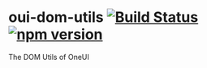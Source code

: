 # oui-dom-utils [![Build Status](https://travis-ci.org/oneuijs/oui-dom-utils.svg)](https://travis-ci.org/oneuijs/oui-dom-utils) [![npm version](https://badge.fury.io/js/oui-dom-utils.svg)](http://badge.fury.io/js/oui-dom-utils)


The DOM Utils of OneUI
